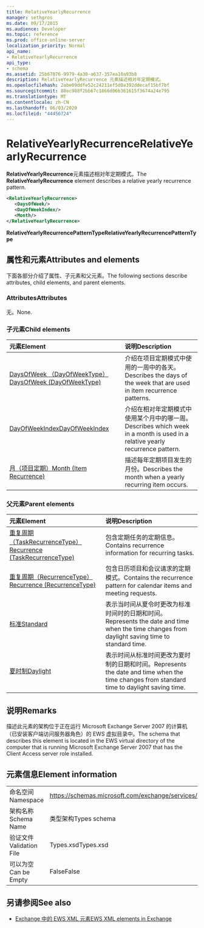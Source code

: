 ```yaml
---
title: RelativeYearlyRecurrence
manager: sethgros
ms.date: 09/17/2015
ms.audience: Developer
ms.topic: reference
ms.prod: office-online-server
localization_priority: Normal
api_name:
- RelativeYearlyRecurrence
api_type:
- schema
ms.assetid: 25b67876-9979-4a30-a637-357ea10a93b8
description: RelativeYearlyRecurrence 元素描述相对年定期模式。
ms.openlocfilehash: 2abe09ddfe52c24211ef5d0a392ddecaf15bf7bf
ms.sourcegitcommit: 88ec988f2bb67c1866d06b361615f3674a24e795
ms.translationtype: MT
ms.contentlocale: zh-CN
ms.lasthandoff: 06/03/2020
ms.locfileid: "44456724"
---
```

# <a name="relativeyearlyrecurrence"></a><span data-ttu-id="78e5d-103">RelativeYearlyRecurrence</span><span class="sxs-lookup"><span data-stu-id="78e5d-103">RelativeYearlyRecurrence</span></span>

<span data-ttu-id="78e5d-104">**RelativeYearlyRecurrence**元素描述相对年定期模式。</span><span class="sxs-lookup"><span data-stu-id="78e5d-104">The **RelativeYearlyRecurrence** element describes a relative yearly recurrence pattern.</span></span> 
  
```xml
<RelativeYearlyRecurrence>
   <DaysOfWeek/>
   <DayOfWeekIndex/>
   <Month/>
</RelativeYearlyRecurrence>
```

 <span data-ttu-id="78e5d-105">**RelativeYearlyRecurrencePatternType**</span><span class="sxs-lookup"><span data-stu-id="78e5d-105">**RelativeYearlyRecurrencePatternType**</span></span>
## <a name="attributes-and-elements"></a><span data-ttu-id="78e5d-106">属性和元素</span><span class="sxs-lookup"><span data-stu-id="78e5d-106">Attributes and elements</span></span>

<span data-ttu-id="78e5d-107">下面各部分介绍了属性、子元素和父元素。</span><span class="sxs-lookup"><span data-stu-id="78e5d-107">The following sections describe attributes, child elements, and parent elements.</span></span>
  
### <a name="attributes"></a><span data-ttu-id="78e5d-108">Attributes</span><span class="sxs-lookup"><span data-stu-id="78e5d-108">Attributes</span></span>

<span data-ttu-id="78e5d-109">无。</span><span class="sxs-lookup"><span data-stu-id="78e5d-109">None.</span></span>
  
### <a name="child-elements"></a><span data-ttu-id="78e5d-110">子元素</span><span class="sxs-lookup"><span data-stu-id="78e5d-110">Child elements</span></span>

|<span data-ttu-id="78e5d-111">**元素**</span><span class="sxs-lookup"><span data-stu-id="78e5d-111">**Element**</span></span>|<span data-ttu-id="78e5d-112">**说明**</span><span class="sxs-lookup"><span data-stu-id="78e5d-112">**Description**</span></span>|
|:-----|:-----|
|[<span data-ttu-id="78e5d-113">DaysOfWeek （DayOfWeekType）</span><span class="sxs-lookup"><span data-stu-id="78e5d-113">DaysOfWeek (DayOfWeekType)</span></span>](daysofweek-dayofweektype.md) <br/> |<span data-ttu-id="78e5d-114">介绍在项目定期模式中使用的一周中的各天。</span><span class="sxs-lookup"><span data-stu-id="78e5d-114">Describes the days of the week that are used in item recurrence patterns.</span></span>  <br/> |
|[<span data-ttu-id="78e5d-115">DayOfWeekIndex</span><span class="sxs-lookup"><span data-stu-id="78e5d-115">DayOfWeekIndex</span></span>](dayofweekindex.md) <br/> |<span data-ttu-id="78e5d-116">介绍在相对年定期模式中使用某个月中的哪一周。</span><span class="sxs-lookup"><span data-stu-id="78e5d-116">Describes which week in a month is used in a relative yearly recurrence pattern.</span></span>  <br/> |
|[<span data-ttu-id="78e5d-117">月（项目定期）</span><span class="sxs-lookup"><span data-stu-id="78e5d-117">Month (Item Recurrence)</span></span>](month-item-recurrence.md) <br/> |<span data-ttu-id="78e5d-118">描述每年定期项目发生的月份。</span><span class="sxs-lookup"><span data-stu-id="78e5d-118">Describes the month when a yearly recurring item occurs.</span></span>  <br/> |
   
### <a name="parent-elements"></a><span data-ttu-id="78e5d-119">父元素</span><span class="sxs-lookup"><span data-stu-id="78e5d-119">Parent elements</span></span>

|<span data-ttu-id="78e5d-120">**元素**</span><span class="sxs-lookup"><span data-stu-id="78e5d-120">**Element**</span></span>|<span data-ttu-id="78e5d-121">**说明**</span><span class="sxs-lookup"><span data-stu-id="78e5d-121">**Description**</span></span>|
|:-----|:-----|
|[<span data-ttu-id="78e5d-122">重复周期（TaskRecurrenceType）</span><span class="sxs-lookup"><span data-stu-id="78e5d-122">Recurrence (TaskRecurrenceType)</span></span>](recurrence-taskrecurrencetype.md) <br/> |<span data-ttu-id="78e5d-123">包含定期任务的定期信息。</span><span class="sxs-lookup"><span data-stu-id="78e5d-123">Contains recurrence information for recurring tasks.</span></span>  <br/> |
|[<span data-ttu-id="78e5d-124">重复周期（RecurrenceType）</span><span class="sxs-lookup"><span data-stu-id="78e5d-124">Recurrence (RecurrenceType)</span></span>](recurrence-recurrencetype.md) <br/> |<span data-ttu-id="78e5d-125">包含日历项目和会议请求的定期模式。</span><span class="sxs-lookup"><span data-stu-id="78e5d-125">Contains the recurrence pattern for calendar items and meeting requests.</span></span>  <br/> |
|[<span data-ttu-id="78e5d-126">标准</span><span class="sxs-lookup"><span data-stu-id="78e5d-126">Standard</span></span>](standard.md) <br/> |<span data-ttu-id="78e5d-127">表示当时间从夏令时更改为标准时间时的日期和时间。</span><span class="sxs-lookup"><span data-stu-id="78e5d-127">Represents the date and time when the time changes from daylight saving time to standard time.</span></span>  <br/> |
|[<span data-ttu-id="78e5d-128">夏时制</span><span class="sxs-lookup"><span data-stu-id="78e5d-128">Daylight</span></span>](daylight.md) <br/> |<span data-ttu-id="78e5d-129">表示时间从标准时间更改为夏时制的日期和时间。</span><span class="sxs-lookup"><span data-stu-id="78e5d-129">Represents the date and time when the time changes from standard time to daylight saving time.</span></span>  <br/> |
   
## <a name="remarks"></a><span data-ttu-id="78e5d-130">说明</span><span class="sxs-lookup"><span data-stu-id="78e5d-130">Remarks</span></span>

<span data-ttu-id="78e5d-131">描述此元素的架构位于正在运行 Microsoft Exchange Server 2007 的计算机（已安装客户端访问服务器角色）的 EWS 虚拟目录中。</span><span class="sxs-lookup"><span data-stu-id="78e5d-131">The schema that describes this element is located in the EWS virtual directory of the computer that is running Microsoft Exchange Server 2007 that has the Client Access server role installed.</span></span>
  
## <a name="element-information"></a><span data-ttu-id="78e5d-132">元素信息</span><span class="sxs-lookup"><span data-stu-id="78e5d-132">Element information</span></span>

|||
|:-----|:-----|
|<span data-ttu-id="78e5d-133">命名空间</span><span class="sxs-lookup"><span data-stu-id="78e5d-133">Namespace</span></span>  <br/> |https://schemas.microsoft.com/exchange/services/2006/types  <br/> |
|<span data-ttu-id="78e5d-134">架构名称</span><span class="sxs-lookup"><span data-stu-id="78e5d-134">Schema Name</span></span>  <br/> |<span data-ttu-id="78e5d-135">类型架构</span><span class="sxs-lookup"><span data-stu-id="78e5d-135">Types schema</span></span>  <br/> |
|<span data-ttu-id="78e5d-136">验证文件</span><span class="sxs-lookup"><span data-stu-id="78e5d-136">Validation File</span></span>  <br/> |<span data-ttu-id="78e5d-137">Types.xsd</span><span class="sxs-lookup"><span data-stu-id="78e5d-137">Types.xsd</span></span>  <br/> |
|<span data-ttu-id="78e5d-138">可以为空</span><span class="sxs-lookup"><span data-stu-id="78e5d-138">Can be Empty</span></span>  <br/> |<span data-ttu-id="78e5d-139">False</span><span class="sxs-lookup"><span data-stu-id="78e5d-139">False</span></span>  <br/> |
   
## <a name="see-also"></a><span data-ttu-id="78e5d-140">另请参阅</span><span class="sxs-lookup"><span data-stu-id="78e5d-140">See also</span></span>



- [<span data-ttu-id="78e5d-141">Exchange 中的 EWS XML 元素</span><span class="sxs-lookup"><span data-stu-id="78e5d-141">EWS XML elements in Exchange</span></span>](ews-xml-elements-in-exchange.md)

